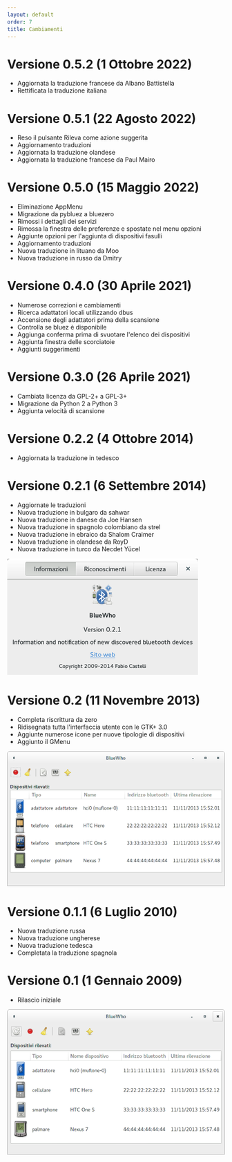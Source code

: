 ```yaml
---
layout: default
order: 7
title: Cambiamenti
---
```

# Versione 0.5.2 (1 Ottobre 2022)

* Aggiornata la traduzione francese da Albano Battistella
* Rettificata la traduzione italiana

# Versione 0.5.1 (22 Agosto 2022)

* Reso il pulsante Rileva come azione suggerita
* Aggiornamento traduzioni
* Aggiornata la traduzione olandese
* Aggiornata la traduzione francese da Paul Mairo

# Versione 0.5.0 (15 Maggio 2022)

* Eliminazione AppMenu
* Migrazione da pybluez a bluezero
* Rimossi i dettagli dei servizi
* Rimossa la finestra delle preferenze e spostate nel menu opzioni
* Aggiunte opzioni per l'aggiunta di dispositivi fasulli
* Aggiornamento traduzioni
* Nuova traduzione in lituano da Moo
* Nuova traduzione in russo da Dmitry

# Versione 0.4.0 (30 Aprile 2021)

* Numerose correzioni e cambiamenti
* Ricerca adattatori locali utilizzando dbus
* Accensione degli adattatori prima della scansione
* Controlla se bluez è disponibile
* Aggiunga conferma prima di svuotare l'elenco dei dispositivi
* Aggiunta finestra delle scorciatoie
* Aggiunti suggerimenti

# Versione 0.3.0 (26 Aprile 2021)

* Cambiata licenza da GPL-2+ a GPL-3+
* Migrazione da Python 2 a Python 3
* Aggiunta velocità di scansione

# Versione 0.2.2 (4 Ottobre 2014)

* Aggiornata la traduzione in tedesco

# Versione 0.2.1 (6 Settembre 2014)

* Aggiornate le traduzioni
* Nuova traduzione in bulgaro da sahwar
* Nuova traduzione in danese da Joe Hansen
* Nuova traduzione in spagnolo colombiano da strel
* Nuova traduzione in ebraico da Shalom Craimer
* Nuova traduzione in olandese da RoyD
* Nuova traduzione in turco da Necdet Yücel

![Finestra informazioni di BlueWho 0.2.1](/resources/bluewho/archive/v0.2.1/italian/about.png)

# Versione 0.2 (11 Novembre 2013)

* Completa riscrittura da zero
* Ridisegnata tutta l'interfaccia utente con le GTK+ 3.0
* Aggiunte numerose icone per nuove tipologie di dispositivi
* Aggiunto il GMenu

![Finestra principale di BlueWho 0.2](/resources/bluewho/archive/v0.2/italian/main.png)

# Versione 0.1.1 (6 Luglio 2010)

* Nuova traduzione russa
* Nuova traduzione ungherese
* Nuova traduzione tedesca
* Completata la traduzione spagnola

# Versione 0.1 (1 Gennaio 2009)

* Rilascio iniziale

![Finestra principale di BlueWho 0.1](/resources/bluewho/archive/v0.1/italian/main.png)